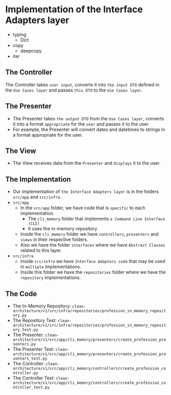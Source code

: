 # Implementation of the Interface Adapters layer
- typing 
    - Dict
- copy
    - deepcopy
- iter

## The Controller
The Controller takes `user input`, converts it into `the input DTO` defined in the `Use Cases layer` and passes `this DTO` to the `Use Cases layer`.


## The Presenter
- The Presenter takes `the output DTO` from the `Use Cases layer`, converts it into a format `appropriate` for the `user` and passes it to the user. 
- For example, the Presenter will convert dates and datetimes to strings in a format appropriate for the user.

## The View
- The View receives data from the `Presenter` and `displays` it to the user.

## The Implementation
- Our implementation of `the Interface Adapters layer` is in the folders `src/app` and `src/infra`.
- `src/app`
    - In the `src/app` folder, we have code that is `specific` to each implementation.
        - The `cli_memory` folder that implements `a Command Line Interface (CLI)`
        - It uses the in-memory repository
    - Inside the `cli_memory` folder we have `controllers`, `presenters` and `views` in their respective folders.
    - Also we have the folder `interfaces` where we have `Abstract Classes` related to this layer.
- `src/infra`
    - Inside `src/infra` we have `Interface Adapters code` that may be used in `multiple` implementations.
    - Inside this folder we have the `repositories` folder where we have the `repository` implementations.

## The Code
- The In-Memory Repository: `clean-architecture/v1/src/infra/repositories/profession_in_memory_repository.py`
- The Repository Test: `clean-architecture/v1/src/infra/repositories/profession_in_memory_repository_test.py`
- The Presenter: `clean-architecture/v1/src/app/cli_memory/presenters/create_profession_presenters.py`
- The Presenter Test: `clean-architecture/v1/src/app/cli_memory/presenters/create_profession_presenters_test.py`
- The Controller: `clean-architecture/v1/src/app/cli_memory/controllers/create_profession_controller.py`
- The Controller Test: `clean-architecture/v1/src/app/cli_memory/controllers/create_profession_controller_test.py`